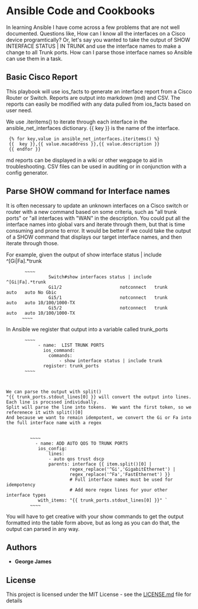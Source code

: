 # Ansible Code and Cookbooks

In learning Ansible I have come across a few problems that are not well documented.  Questions like, How can I know all the interfaces on a Cisco device programtically?   Or, let's say you wanted to take the output of SHOW INTERFACE STATUS | IN TRUNK and use the interface names to make a change to all Trunk ports. How can I parse those interface names so Ansible can use them in a task.   

## Basic Cisco Report
  This playbook will use ios_facts to generate an interface report from a Cisco Router or Switch.  Reports are output into markdown (md) and CSV.   The reports can easily be modified with any data pulled from ios_facts based on user need.   

  We use .iteritems() to iterate through each interface in the ansible_net_interfaces dictionary.  {{ key }} is the name of the interface.  

     {% for key,value in ansible_net_interfaces.iteritems() %}
     {{  key }},{{ value.macaddress }},{{ value.description }}
     {{ endfor }}

md reports can be displayed in a wiki or other wegpage to aid in troubleshooting.  CSV files can be used in auditing or in conjunction with a config generator.   

## Parse SHOW command for Interface names
 
  It is often necessary to update an unknown interfaces on a Cisco switch or router with a new command based on some criteria, such as "all trunk ports" or "all interfaces with "WAN" in the description.   You could put all the interface names into global vars and iterate through them, but that is time consuming and prone to error.   It would be better if we could take the output of a SHOW command that displays our target interface names, and then iterate through those.  

  For example, given the output of show interface status | include ^[Gi|Fa].*trunk

           ~~~~
                    Switch#show interfaces status | include ^[Gi|Fa].*trunk
                    Gi1/2                      notconnect   trunk            auto   auto No Gbic
                    Gi5/1                      notconnect   trunk            auto   auto 10/100/1000-TX
                    Gi5/2                      notconnect   trunk            auto   auto 10/100/1000-TX
          ~~~~
  
   In Ansible we register that output into a variable called trunk_ports

           ~~~~
                - name:  LIST TRUNK PORTS
                  ios_command:
                    commands:
                        - show interface status | include trunk
                  register: trunk_ports          
           ~~~~



    We can parse the output with split() 
    "{{ trunk_ports.stdout_lines[0] }} will convert the output into lines.  Each line is procssed individually.
    Split will parse the line into tokens.  We want the first token, so we referenece it with split()[0]  
    And because we want to remain idempotent, we convert the Gi or Fa into the full interface name with a regex


             ~~~~
               - name: ADD AUTO QOS TO TRUNK PORTS
                ios_config:
                    lines:
                    - auto qos trust dscp
                    parents: interface {{ item.split()[0] | 
                            regex_replace('^Gi','GigabitEthernet') |
                            regex_replace('^Fa','FastEthernet') }}
                            # Full interface names must be used for idempotency
                            # Add more regex lines for your other interface types
                with_items: "{{ trunk_ports.stdout_lines[0] }}" `
             ~~~~   

You will have to get creative with your show commands to get the output formatted into the table form above, but as long as you can do that, the output can parsed in any way.

## Authors

* **George James**


## License

This project is licensed under the MIT License - see the [LICENSE.md](LICENSE.md) file for details

